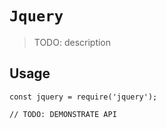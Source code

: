 # `Jquery`

> TODO: description

## Usage

```
const jquery = require('jquery');

// TODO: DEMONSTRATE API
```
